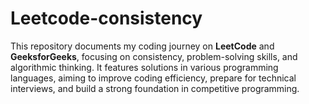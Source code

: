 # Leetcode-consistency
This repository documents my coding journey on **LeetCode** and **GeeksforGeeks**, focusing on consistency, problem-solving skills, and algorithmic thinking. It features solutions in various programming languages, aiming to improve coding efficiency, prepare for technical interviews, and build a strong foundation in competitive programming.
